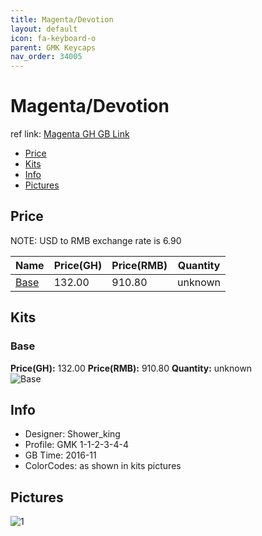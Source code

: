 ```yaml
---
title: Magenta/Devotion
layout: default
icon: fa-keyboard-o
parent: GMK Keycaps
nav_order: 34005
---
```


# Magenta/Devotion

ref link: [Magenta GH GB Link](https://geekhack.org/index.php?topic=85692.0)

* [Price](#price)
* [Kits](#kits)
* [Info](#info)
* [Pictures](#pictures)


## Price  
NOTE: USD to RMB exchange rate is 6.90

| Name          | Price(GH)    |  Price(RMB) | Quantity |
| ------------- | ------------ |  ---------- | -------- |
|[Base](#base)|132.00|910.80|unknown|


## Kits
### Base
**Price(GH):** 132.00    **Price(RMB):** 910.80    **Quantity:** unknown  
<img src="{{ 'assets/images/gmk-keycaps/magenta/kits_pics/base.jpg' | relative_url }}" alt="Base" class="image featured">


## Info
* Designer: Shower_king
* Profile: GMK 1-1-2-3-4-4
* GB Time: 2016-11
* ColorCodes: as shown in kits pictures 


## Pictures
<img src="{{ 'assets/images/gmk-keycaps/magenta/rendering_pics/1.jpg' | relative_url }}" alt="1" class="image featured">
